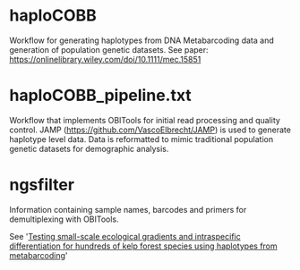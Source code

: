 # haploCOBB
Workflow for generating haplotypes from DNA Metabarcoding data and generation of population genetic datasets. 
See paper: https://onlinelibrary.wiley.com/doi/10.1111/mec.15851

# haploCOBB_pipeline.txt 
Workflow that implements OBITools for initial read processing and quality control. JAMP (https://github.com/VascoElbrecht/JAMP) is used to generate haplotype level data. Data is reformatted to mimic traditional population genetic datasets for demographic analysis.

# ngsfilter
Information containing sample names, barcodes and primers for demultiplexing with OBITools.

See '[Testing small-scale ecological gradients and intraspecific differentiation for hundreds of kelp forest species using haplotypes from metabarcoding]( https://doi.org/10.1111/mec.15851)'
